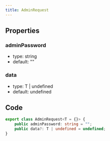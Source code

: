 ```yaml
---
title: AdminRequest
---
```


## Properties

### adminPassword

-   type: string
-   default: ""

### data

-   type: T | undefined
-   default: undefined

## Code

```ts
export class AdminRequest<T = {}> {
    public adminPassword: string = "";
    public data?: T | undefined = undefined;
}
```
